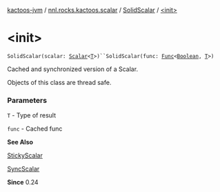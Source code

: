 [kactoos-jvm](../../index.md) / [nnl.rocks.kactoos.scalar](../index.md) / [SolidScalar](index.md) / [&lt;init&gt;](./-init-.md)

# &lt;init&gt;

`SolidScalar(scalar: `[`Scalar`](../../nnl.rocks.kactoos/-scalar/index.md)`<`[`T`](index.md#T)`>)``SolidScalar(func: `[`Func`](../../nnl.rocks.kactoos/-func/index.md)`<`[`Boolean`](https://kotlinlang.org/api/latest/jvm/stdlib/kotlin/-boolean/index.html)`, `[`T`](index.md#T)`>)`

Cached and synchronized version of a Scalar.

Objects of this class are thread safe.

### Parameters

`T` - Type of result

`func` - Cached func

**See Also**

[StickyScalar](../-sticky-scalar/index.md)

[SyncScalar](../-sync-scalar/index.md)

**Since**
0.24

